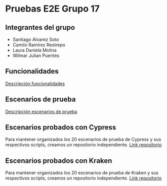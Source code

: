 # Pruebas E2E Grupo 17

## Integrantes del grupo
- Santiago Alvarez Soto
- Camilo Ramírez Restrepo
- Laura Daniela Molina
- Wilmar Julian Puentes

## Funcionalidades
[Descripción funcionalidades](https://github.com/Molvilada/Pruebas_E2E_Grupo_17/wiki/Funcionalidades)

## Escenarios de prueba
[Descripción escenarios de prueba](https://github.com/Molvilada/Pruebas_E2E_Grupo_17/wiki/Escenarios-de-prueba)

## Escenarios probados con Cypress

Para mantener organizados los 20 escenarios de prueba de Cypress y sus respectivos scripts, creamos un repositorio independiente. [Link repositorio](https://github.com/Molvilada/Pruebas_E2E_Cypress)

## Escenarios probados con Kraken

Para mantener organizados los 20 escenarios de prueba de Kraken y sus respectivos scripts, creamos un repositorio independiente. [Link repositorio](https://github.com/Molvilada/Pruebas_E2E_Kraken)
